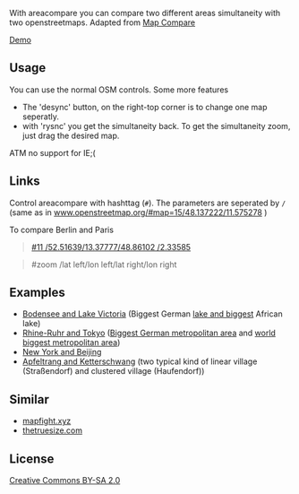With areacompare you can compare two different areas simultaneity with two openstreetmaps.
Adapted from [Map Compare](//tools.geofabrik.de/mc/)

[Demo](//klml.github.io/areacompare/)

## Usage

You can use the normal OSM controls. Some more features

* The 'desync' button, on the right-top corner is to change one map seperatly.
* with 'rysnc' you get the simultaneity back. To get the simultaneity zoom, just drag the desired map.


ATM no support for IE;(

## Links

Control areacompare with hashttag (```#```).
The parameters are seperated by ```/``` (same as in www.openstreetmap.org/#map=15/48.137222/11.575278 )

To compare Berlin and Paris

> [#11  /52.51639/13.37777/48.86102 /2.33585](//klml.github.io/areacompare/#11/52.51639/13.37777/48.86102/2.33585)

> #zoom /lat left/lon left/lat right/lon right


## Examples

* [Bodensee and Lake Victoria](https://klml.github.io/areacompare/#9/47.6333/9.36666/-1/33) (Biggest German  [lake and biggest](https://en.wikipedia.org/wiki/List_of_lakes_by_area) African lake)
* [Rhine-Ruhr and Tokyo](https://klml.github.io/areacompare/#10/51.24329/7.02857/35.73463/139.76538) ([Biggest German metropolitan area](https://en.wikipedia.org/wiki/Rhine-Ruhr) and [world biggest metropolitan area](https://en.wikipedia.org/wiki/Greater_Tokyo_Area))
* [New York and Beijing](https://klml.github.io/areacompare/#12/40.70109/-73.9953/39.90521/116.369)
* [Apfeltrang and Ketterschwang](https://klml.github.io/areacompare/#16/47.83904/10.59219/47.96599/10.70132) (two typical kind of linear village (Straßendorf) and clustered village (Haufendorf))

## Similar

* [mapfight.xyz](https://mapfight.xyz)
* [thetruesize.com](https://thetruesize.com)


## License
[Creative Commons BY-SA 2.0](http://creativecommons.org/licenses/by-sa/2.0/)
